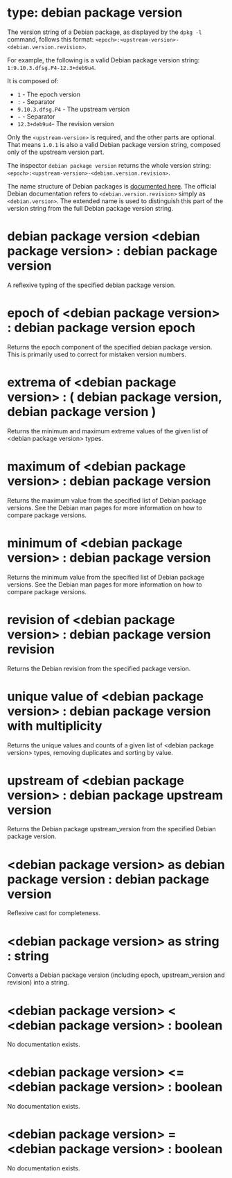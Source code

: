 # type: debian package version

The version string of a Debian package, as displayed by the `dpkg -l` command, follows this format: `<epoch>:<upstream-version>-<debian.version.revision>`.

For example, the following is a valid Debian package version string: `1:9.10.3.dfsg.P4-12.3+deb9u4`.

It is composed of:
- `1` - The epoch version
- `:` - Separator
- `9.10.3.dfsg.P4` - The upstream version
- `-` - Separator 
- `12.3+deb9u4`- The revision version

Only the `<upstream-version>` is required, and the other parts are optional. That means `1.0.1` is also a valid Debian package version string, composed only of the upstream version part.

The inspector `debian package version` returns the whole version string: `<epoch>:<upstream-version>-<debian.version.revision>`.

The name structure of Debian packages is [documented here](https://www.debian.org/doc/manuals/debian-reference/ch02.en.html#_debian_package_file_names). The official Debian documentation refers to `<debian.version.revision>` simply as `<debian.version>`. The extended name is used to distinguish this part of the version string from the full Debian package version string.

# debian package version &lt;debian package version&gt; : debian package version

A reflexive typing of the specified debian package version.

# epoch of &lt;debian package version&gt; : debian package version epoch

Returns the epoch component of the specified debian package version. This is primarily used to correct for mistaken version numbers.

# extrema of &lt;debian package version&gt; : ( debian package version, debian package version )

Returns the minimum and maximum extreme values of the given list of &lt;debian package version&gt; types.

# maximum of &lt;debian package version&gt; : debian package version

Returns the maximum value from the specified list of Debian package versions. See the Debian man pages for more information on how to compare package versions.

# minimum of &lt;debian package version&gt; : debian package version

Returns the minimum value from the specified list of Debian package versions. See the Debian man pages for more information on how to compare package versions.

# revision of &lt;debian package version&gt; : debian package version revision

Returns the Debian revision from the specified package version.

# unique value of &lt;debian package version&gt; : debian package version with multiplicity

Returns the unique values and counts of a given list of &lt;debian package version&gt; types, removing duplicates and sorting by value.

# upstream of &lt;debian package version&gt; : debian package upstream version

Returns the Debian package upstream_version from the specified Debian package version.

# &lt;debian package version&gt; as debian package version : debian package version

Reflexive cast for completeness.

# &lt;debian package version&gt; as string : string

Converts a Debian package version (including epoch, upstream_version and revision) into a string.

# &lt;debian package version&gt; &lt; &lt;debian package version&gt; : boolean

No documentation exists.

# &lt;debian package version&gt; &lt;= &lt;debian package version&gt; : boolean

No documentation exists.

# &lt;debian package version&gt; = &lt;debian package version&gt; : boolean

No documentation exists.
